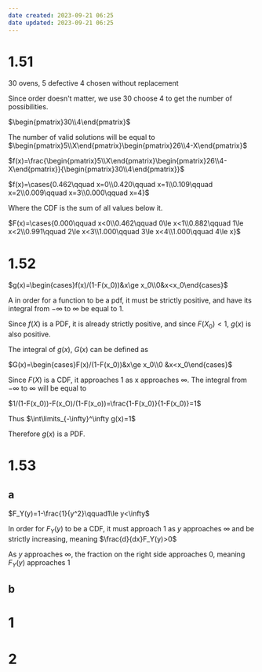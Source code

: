 ```yaml
---
date created: 2023-09-21 06:25
date updated: 2023-09-21 06:25
---
```


# 1.51

30 ovens, 5 defective
4 chosen without replacement

Since order doesn't matter, we use 30 choose 4 to get the number of possibilities.

$\begin{pmatrix}30\\4\end{pmatrix}$

The number of valid solutions will be equal to $\begin{pmatrix}5\\X\end{pmatrix}\begin{pmatrix}26\\4-X\end{pmatrix}$

$f(x)=\frac{\begin{pmatrix}5\\X\end{pmatrix}\begin{pmatrix}26\\4-X\end{pmatrix}}{\begin{pmatrix}30\\4\end{pmatrix}}$

$f(x)=\cases{0.462\qquad x=0\\0.420\qquad x=1\\0.109\qquad x=2\\0.009\qquad x=3\\0.000\qquad x=4}$

Where the CDF is the sum of all values below it.

$F(x)=\cases{0.000\qquad x<0\\0.462\qquad 0\le x<1\\0.882\qquad 1\le x<2\\0.991\qquad 2\le x<3\\1.000\qquad 3\le x<4\\1.000\qquad 4\le x}$

# 1.52

$g(x)=\begin{cases}f(x)/(1-F(x_0))&x\ge x_0\\0&x<x_0\end{cases}$

A in order for a function to be a pdf, it must be strictly positive, and have its integral from $-\infty$ to $\infty$ be equal to 1.

Since $f(X)$ is a PDF, it is already strictly positive, and since $F(X_0)<1$, $g(x)$ is also positive.

The integral of $g(x)$, $G(x)$ can be defined as

$G(x)=\begin{cases}F(x)/(1-F(x_0))&x\ge x_0\\0 &x<x_0\end{cases}$

Since $F(X)$ is a CDF, it approaches 1 as x approaches $\infty$. The integral from $-\infty$ to $\infty$ will be equal to

$1/(1-F(x_0))-F(x_O)/(1-F(x_o))=\frac{1-F(x_0)}{1-F(x_0)}=1$

Thus $\int\limits_{-\infty}^\infty g(x)=1$

Therefore $g(x)$ is a PDF.

# 1.53

## a

$F_Y(y)=1-\frac{1}{y^2}\qquad1\le y<\infty$

In order for $F_Y(y)$ to be a CDF, it must approach 1 as $y$ approaches $\infty$ and be strictly increasing, meaning $\frac{d}{dx}F_Y(y)>0$

As $y$ approaches $\infty$, the fraction on the right side approaches 0, meaning $F_Y(y)$ approaches 1



## b

# 1

# 2
